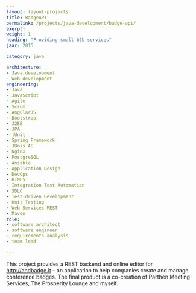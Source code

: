 ```yaml
---
layout: layout-projects
title: BadgeAPI
permalink: /projects/java-development/badge-api/
exerpt:
weight: 1
heading: "Providing small b2b services"
jaar: 2015

category: java

architecture:
- Java development
- Web development
engineering:
- Java
- JavaScript
- Agile
- Scrum
- AngularJS
- Bootstrap
- J2EE
- JPA
- jUnit
- Spring Framework
- JBoss AS
- NginX
- PostgreSQL
- Ansible
- Application Design
- DevOps
- HTML5
- Integration Test Automation
- SDLC
- Test-driven Development
- Unit Testing
- Web Services REST
- Maven
role: 
- software architect
- software engineer
- requirements analysis
- team lead

---
```


This project provides a REST backend and online editor for http://andbadge.it – an application to help companies create and manage conference badges. The final product is a co-creation of Parthen Meeting Services, The Prosperity Lounge and myself.